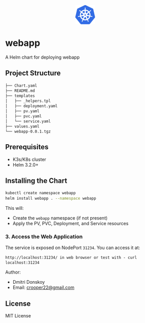 
<p align="center">
    <img src="https://raw.githubusercontent.com/kubernetes/kubernetes/master/logo/logo.png" alt="Kubernetes" height="60">
</p>

# webapp

A Helm chart for deploying webapp

## Project Structure
```
├── Chart.yaml
├── README.md
├── templates
│   ├── _helpers.tpl
│   ├── deployment.yaml
│   ├── pv.yaml
│   ├── pvc.yaml
│   └── service.yaml
├── values.yaml
└── webapp-0.0.1.tgz
```

## Prerequisites

- K3s/K8s cluster
- Helm 3.2.0+

## Installing the Chart

```bash
kubectl create namespace webapp
helm install webapp . --namespace webapp
```

This will:
- Create the `webapp` namespace (if not present)
- Apply the PV, PVC, Deployment, and Service resources 

### 3. Access the Web Application

The service is exposed on NodePort `31234`. You can access it at:

```
http://localhost:31234/ in web browser or test with - curl localhost:31234
```

Author:
- Dmitri Donskoy
- Email: crooper22@gmail.com

## License

MIT License